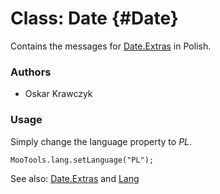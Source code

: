 Class: Date {#Date}
=====================================

Contains the messages for [Date.Extras][] in Polish.

### Authors

* Oskar Krawczyk

### Usage

Simply change the language property to *PL*.

	MooTools.lang.setLanguage("PL");

See also: [Date.Extras][] and [Lang][]

[Lang]: http://www.mootools.net/docs/more/Core/Lang 
[Date.Extras]: http://www.mootools.net/docs/more/Native/Date.Extras